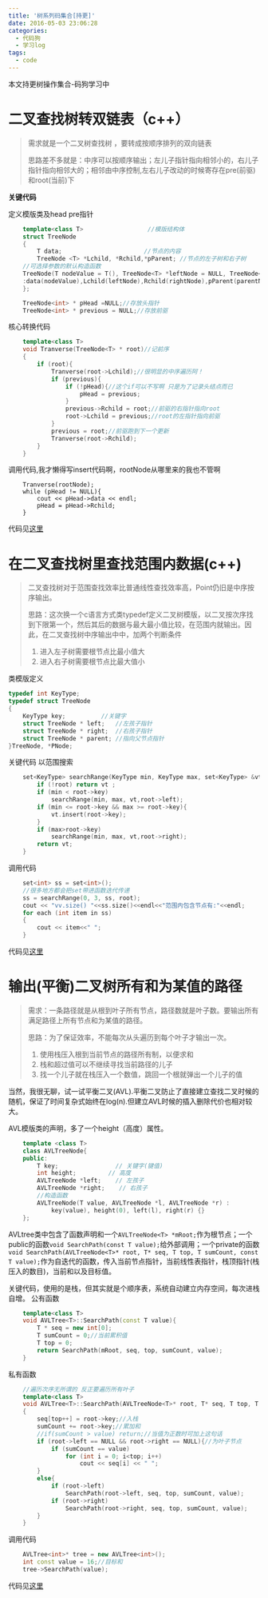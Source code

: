 ```yaml
---
title: '树系列码集合[持更]'
date: 2016-05-03 23:06:28
categories:
  - 代码狗
  - 学习log
tags:
  - code
---
```

本文持更树操作集合-码狗学习中
<!--more-->
# 二叉查找树转双链表（c++）
> 需求就是一个二叉树查找树 ，要转成按顺序排列的双向链表
> 
> 思路差不多就是：中序可以按顺序输出；左儿子指针指向相邻小的，右儿子指针指向相邻大的；相邻由中序控制,左右儿子改动的时候寄存在pre(前驱)和root(当前)下

**关键代码**

定义模版类及head pre指针
```c++
    template<class T>                  //模版结构体
    struct TreeNode
    {
        T data;                       //节点的内容
        TreeNode <T> *Lchild, *Rchild,*pParent; //节点的左子树和右子树
    //可选择参数的默认构造函数
    TreeNode(T nodeValue = T(), TreeNode<T> *leftNode = NULL, TreeNode<T> *rightNode = NULL, TreeNode<T> *parentNode = NULL)
    :data(nodeValue),Lchild(leftNode),Rchild(rightNode),pParent(parentNode){}
    };

    TreeNode<int> * pHead =NULL;//存放头指针
    TreeNode<int> * previous = NULL;//存放前驱
```
核心转换代码

```c++
    template<class T>
    void Tranverse(TreeNode<T> * root)//记前序
    {
        if (root){
            Tranverse(root->Lchild);//很明显的中序遍历阿！
            if (previous){
                if (!pHead){//这个if可以不写啊 只是为了记录头结点而已
                    pHead = previous;
                }
                previous->Rchild = root;//前驱的右指针指向root
                root->Lchild = previous;//root的左指针指向前驱
            }
            previous = root;//前驱跑到下一个更新
            Tranverse(root->Rchild);
        }
    }
```
调用代码,我才懒得写insert代码啊，rootNode从哪里来的我也不管啊

```c+
    Tranverse(rootNode);
    while (pHead != NULL){
        cout << pHead->data << endl;
        pHead = pHead->Rchild;
    }
```
代码见[这里](https://github.com/ovjaywang/TreeInvolved/tree/master/BSTree2DoubleLinkList)  

# 在二叉查找树里查找范围内数据(c++)
> 二叉查找树对于范围查找效率比普通线性查找效率高，Point仍旧是中序按序输出。
> 
> 思路：这次换一个c语言方式类typedef定义二叉树模版，以二叉按次序找到下限第一个，然后其后的数据与最大最小值比较，在范围内就输出。因此，在二叉查找树中序输出中中，加两个判断条件
> 1. 进入左子树需要根节点比最小值大  
> 2. 进入右子树需要根节点比最大值小

类模版定义

```c
typedef int KeyType;
typedef struct TreeNode
{
    KeyType key;          //关键字
    struct TreeNode * left;   //左孩子指针
    struct TreeNode * right;  //右孩子指针
    struct TreeNode * parent; //指向父节点指针
}TreeNode, *PNode;
```

关键代码 以范围搜索

```c
    set<KeyType> searchRange(KeyType min, KeyType max, set<KeyType> &vt, TreeNode *root){
        if (!root) return vt ;
        if (min < root->key)
            searchRange(min, max, vt,root->left);
        if (min <= root->key && max >= root->key){
            vt.insert(root->key);
        }
        if (max>root->key)
            searchRange(min, max, vt,root->right);
        return vt;
    }
```

调用代码

```c
    set<int> ss = set<int>();
    //很多地方都会把set带进函数迭代传递
    ss = searchRange(0, 3, ss, root);
    cout << "vv.size() "<<ss.size()<<endl<<"范围内包含节点有:"<<endl;
    for each (int item in ss)
    {
        cout << item<<" ";
    }
```
代码见[这里](https://github.com/ovjaywang/TreeInvolved/tree/master/FindInBSTree)

# 输出(平衡)二叉树所有和为某值的路径

>需求：一条路径就是从根到叶子所有节点，路径数就是叶子数。要输出所有满足路径上所有节点和为某值的路径。
> 
> 思路：为了保证效率，不能每次从头遍历到每个叶子才输出一次。
> 1. 使用栈压入根到当前节点的路径所有制，以便求和
> 2. 栈和超过值可以不继续寻找当前路径的儿子
> 3. 找一个儿子就在栈压入一个数值，跳回一个根就弹出一个儿子的值

当然，我很无聊，试一试平衡二叉(AVL).平衡二叉防止了直接建立查找二叉时候的随机，保证了时间复杂式始终在log(n).但建立AVL时候的插入删除代价也相对较大。

AVL模版类的声明，多了一个height（高度）属性。

```c++
    template <class T>
    class AVLTreeNode{
    public:
        T key;                // 关键字(键值)
        int height;         // 高度
        AVLTreeNode *left;    // 左孩子
        AVLTreeNode *right;    // 右孩子
        //构造函数
        AVLTreeNode(T value, AVLTreeNode *l, AVLTreeNode *r) :
            key(value), height(0), left(l), right(r) {}
    };
```

AVLtree类中包含了函数声明和一个``AVLTreeNode<T> *mRoot;``作为根节点；一个public的函数``void SearchPath(const T value);``给外部调用；一个private的函数``void SearchPath(AVLTreeNode<T>* root, T* seq, T top, T sumCount, const T value);``作为自迭代的函数，传入当前节点指针，当前线性表指针，栈顶指针(栈压入的数目)，当前和以及目标值。

关键代码，使用的是栈，但其实就是个顺序表，系统自动建立内存空间，每次进栈自增。
公有函数

```c++
    template<class T>
    void AVLTree<T>::SearchPath(const T value){
        T * seq = new int[0];
        T sumCount = 0;//当前累积值
        T top = 0;
        return SearchPath(mRoot, seq, top, sumCount, value);
    }
```

私有函数  

```c++
    //遍历次序无所谓的 反正要遍历所有叶子
    template<class T>
    void AVLTree<T>::SearchPath(AVLTreeNode<T>* root, T* seq, T top, T sumCount, const T value)//按值传递回溯不用恢复参数值和栈顶  
    {
        seq[top++] = root->key;//入栈
        sumCount += root->key;//累加和
        //if(sumCount > value) return;//当值为正数时可加上这句话
        if (root->left == NULL && root->right == NULL){//为叶子节点
            if (sumCount == value)
                for (int i = 0; i<top; i++)
                    cout << seq[i] << " ";
        }
        else{
            if (root->left)
                SearchPath(root->left, seq, top, sumCount, value);
            if (root->right)
                SearchPath(root->right, seq, top, sumCount, value);
        }
    }
```

调用代码  

```c++
    AVLTree<int>* tree = new AVLTree<int>();
    int const value = 16;//目标和
    tree->SearchPath(value);
```
代码见[这里](https://github.com/ovjaywang/TreeInvolved/tree/master/FindSumEqualNumInAVL)


